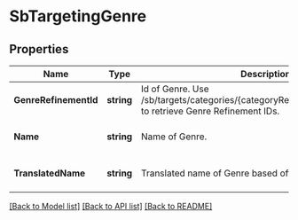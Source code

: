 # SbTargetingGenre

## Properties
Name | Type | Description | Notes
------------ | ------------- | ------------- | -------------
**GenreRefinementId** | **string** | Id of Genre. Use /sb/targets/categories/{categoryRefinementId}/refinements to retrieve Genre Refinement IDs. | [default to null]
**Name** | **string** | Name of Genre. | [optional] [default to null]
**TranslatedName** | **string** | Translated name of Genre based off locale sent in request. | [optional] [default to null]

[[Back to Model list]](../README.md#documentation-for-models) [[Back to API list]](../README.md#documentation-for-api-endpoints) [[Back to README]](../README.md)

